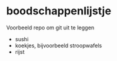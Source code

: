 # boodschappenlijstje
Voorbeeld repo om git uit te leggen

* sushi
* koekjes, bijvoorbeeld stroopwafels
* rijst
